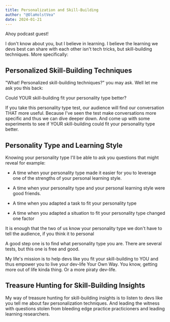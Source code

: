 ```yaml
---
title: Personalization and Skill-Building
author: "@OlaHolstVea"
date: 2024-01-21
---
```


Ahoy podcast guest!

I don't know about you, but I believe in learning. I believe the learning we devs best can share with each other isn't tech tricks, but skill-building techniques. More specifically:

## Personalized Skill-Building Techniques

"What! Personalized skill-building techniques?" you may ask. Well let me ask you this back:

Could YOUR skill-building fit your personality type better?


If you take this personality type test, our audience will find our conversation THAT more useful. Because I've seen the test make conversations more specific and thus we can dive deeper down. And come up with some experiments to see if YOUR skill-building could fit your personality type better.

[]()
## Personality Type and Learning Style

Knowing your personality type I'll be able to ask you questions that might reveal for example:

- A time when your personality type made it easier for you to leverage one of the strengths of your personal learning style.

- A time when your personality type and your personal learning style were good friends.

- A time when you adapted a task to fit your personality type

- A time when you adapted a situation to fit your personality type
changed one factor

It is enough that the two of us know your personality type we don't have to tell the audience, if you think it to personal


A good step one is to find what personality type you are. There are several tests, but this one is free and good.



My life's mission is to help devs like you fit your skill-building to YOU and thus empower you to live your dev-life Your Own Way. You know, getting more out of life kinda thing. Or a more piraty dev-life.




## Treasure Hunting for Skill-Building Insights

My way of treasure hunting for skill-building insights is to listen to devs like you tell me about fav personalization techniques. And leading the witness with questions stolen from bleeding edge practice practicioners and leading learning researchers.

